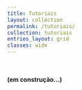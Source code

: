 ```yaml
---
title: Tutoriais
layout: collection
permalink: /tutoriais/
collection: tutoriais
entries_layout: grid
classes: wide
---
```

<br /><br />
**(em construção...)**
<br /><br />